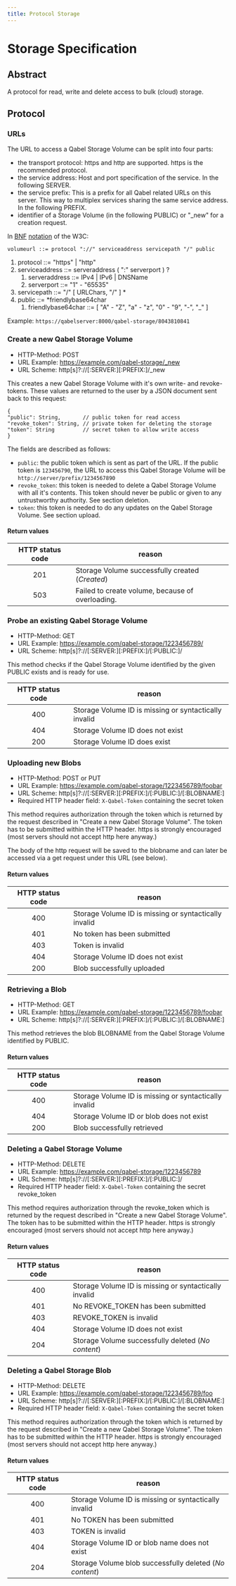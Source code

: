 ```yaml
---
title: Protocol Storage
---
```

# Storage Specification

## Abstract

A protocol for read, write and delete access to bulk (cloud) storage.

## Protocol

### URLs

The URL to access a Qabel Storage Volume can be split into four parts:
* the transport protocol: https and http are supported. https is the recommended protocol.
* the service address: Host and port specification of the service. In the following SERVER.
* the service prefix: This is a prefix for all Qabel related URLs on this server. This way to multiplex services sharing the same service address. In the following PREFIX.
* identifier of a Storage Volume (in the following PUBLIC) or "_new" for a creation request.

<a name="url"></a>
In [BNF](http://www.w3.org/Addressing/URL/5_BNF.html) [notation](http://www.w3.org/Notation.html) of the W3C:

`volumeurl ::= protocol "://" serviceaddress servicepath "/" public`

1. protocol ::= "https" | "http"
2. serviceaddress ::= serveraddress ( ":" serverport ) ?
   1. serveraddress ::= IPv4 | IPv6 | DNSName
   2. serverport ::= "1" - "65535"
3. servicepath ::= "/" [ URLChars, "/" ] *
4. public ::= *friendlybase64char
   1. friendlybase64char ::= [ "A" - "Z", "a" - "z", "0" - "9", "-", "_" ]

Example:
`https://qabelserver:8000/qabel-storage/8043810841`

### Create a new Qabel Storage Volume

* HTTP-Method: POST
* URL Example: https://example.com/qabel-storage/_new
* URL Scheme: http[s]?://[:SERVER:][:PREFIX:]/_new

This creates a new Qabel Storage Volume with it's own write- and revoke-tokens. These values are returned to the user by a JSON document sent back to this request:

```
{
"public": String,       // public token for read access
"revoke_token": String, // private token for deleting the storage
"token": String         // secret token to allow write access
}
```
The fields are described as follows:

* ```public```: the public token which is sent as part of the URL. If the public token is ```123456790```, the URL to access this Qabel Storage Volume will be ```http://server/prefix/1234567890```
* ```revoke_token```: this token is needed to delete a Qabel Storage Volume with all it's contents. This token should never be public or given to any untrustworthy authority. See section deletion.
* ```token```: this token is needed to do any updates on the Qabel Storage Volume. See section upload.

#### Return values

|HTTP status code|reason|
|:----------------:|------|
| 201 | Storage Volume successfully created (*Created*) |
| 503 | Failed to create volume, because of overloading. |


### Probe an existing Qabel Storage Volume

* HTTP-Method: GET
* URL Example: https://example.com/qabel-storage/1223456789/
* URL Scheme: http[s]?://[:SERVER:][:PREFIX:]/[:PUBLIC:]/

This method checks if the Qabel Storage Volume identified by the given PUBLIC
exists and is ready for use.

|HTTP status code|reason|
|:----------------:|------|
| 400 | Storage Volume ID is missing or syntactically invalid |
| 404 | Storage Volume ID does not exist |
| 200 | Storage Volume ID does exist |


### Uploading new Blobs

* HTTP-Method: POST or PUT
* URL Example: https://example.com/qabel-storage/1223456789/foobar
* URL Scheme: http[s]?://[:SERVER:][:PREFIX:]/[:PUBLIC:]/[:BLOBNAME:]
* Required HTTP header field: `X-Qabel-Token` containing the secret token

This method requires authorization through the token which is returned by the request described in "Create a new Qabel Storage Volume". The token has to be submitted within the HTTP header.
https is strongly encouraged (most servers should not accept http here anyway.)

The body of the http request will be saved to the blobname and can later be accessed via a get request under this URL (see below).

#### Return values

|HTTP status code|reason|
|:----------------:|------|
| 400 | Storage Volume ID is missing or syntactically invalid |
| 401 | No token has been submitted |
| 403 | Token is invalid |
| 404 | Storage Volume ID does not exist |
| 200 | Blob successfully uploaded |


### Retrieving a Blob

* HTTP-Method: GET
* URL Example: https://example.com/qabel-storage/1223456789/foobar
* URL Scheme: http[s]?://[:SERVER:][:PREFIX:]/[:PUBLIC:]/[:BLOBNAME:]

This method retrieves the blob BLOBNAME from the Qabel Storage Volume identified by PUBLIC.

#### Return values

|HTTP status code|reason|
|:----------------:|------|
| 400 | Storage Volume ID is missing or syntactically invalid |
| 404 | Storage Volume ID or blob does not exist |
| 200 | Blob successfully retrieved |


### Deleting a Qabel Storage Volume

* HTTP-Method: DELETE
* URL Example: https://example.com/qabel-storage/1223456789
* URL Scheme: http[s]?://[:SERVER:][:PREFIX:]/[:PUBLIC:]/
* Required HTTP header field: `X-Qabel-Token` containing the secret revoke_token

This method requires authorization through the revoke_token which is returned by the request described in "Create a new Qabel Storage Volume". The token has to be submitted within the HTTP header.
https is strongly encouraged (most servers should not accept http here anyway.)

#### Return values

|HTTP status code|reason|
|:----------------:|------|
| 400 | Storage Volume ID is missing or syntactically invalid |
| 401 | No REVOKE_TOKEN has been submitted |
| 403 | REVOKE_TOKEN is invalid |
| 404 | Storage Volume ID does not exist |
| 204 | Storage Volume successfully deleted (*No content*) |


### Deleting a Qabel Storage Blob

* HTTP-Method: DELETE
* URL Example: https://example.com/qabel-storage/1223456789/foo
* URL Scheme: http[s]?://[:SERVER:][:PREFIX:]/[:PUBLIC:]/[:BLOBNAME:]
* Required HTTP header field: `X-Qabel-Token` containing the secret token

This method requires authorization through the token which is returned by the request described in "Create a new Qabel Storage Volume". The token has to be submitted within the HTTP header.
https is strongly encouraged (most servers should not accept http here anyway.)

#### Return values

|HTTP status code|reason|
|:----------------:|------|
| 400 | Storage Volume ID is missing or syntactically invalid |
| 401 | No TOKEN has been submitted |
| 403 | TOKEN is invalid |
| 404 | Storage Volume ID or blob name does not exist |
| 204 | Storage Volume blob successfully deleted (*No content*) |
